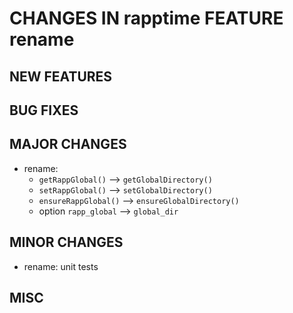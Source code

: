 # CHANGES IN rapptime FEATURE rename

## NEW FEATURES

## BUG FIXES

## MAJOR CHANGES

- rename: 
  - `getRappGlobal()` --> `getGlobalDirectory()`
  - `setRappGlobal()` --> `setGlobalDirectory()`
  - `ensureRappGlobal()` --> `ensureGlobalDirectory()`
  - option `rapp_global` --> `global_dir`
  
## MINOR CHANGES

- rename: unit tests

## MISC 

